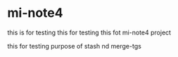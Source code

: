 # mi-note4
this is for testing
this for testing
this fot mi-note4 project

this for testing purpose of stash nd merge-tgs
